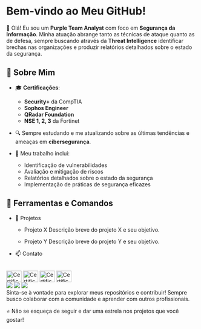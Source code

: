 # Bem-vindo ao Meu GitHub!

👋 Olá! Eu sou um **Purple Team Analyst** com foco em **Segurança da Informação**. Minha atuação abrange tanto as técnicas de ataque quanto as de defesa, sempre buscando através da **Threat Intelligence** identificar brechas nas organizações e produzir relatórios detalhados sobre o estado da segurança.

## 🌟 Sobre Mim

- 🎓 **Certificações**:
  - **Security+** da CompTIA
  - **Sophos Engineer**
  - **QRadar Foundation**
  - **NSE 1, 2, 3** da Fortinet

- 🔍 Sempre estudando e me atualizando sobre as últimas tendências e ameaças em **cibersegurança**.

- 💼 Meu trabalho inclui:
  - Identificação de vulnerabilidades
  - Avaliação e mitigação de riscos
  - Relatórios detalhados sobre o estado da segurança
  - Implementação de práticas de segurança eficazes

## 🔧 Ferramentas e Comandos

- 🚀 Projetos
  - Projeto X
Descrição breve do projeto X e seu objetivo.

  - Projeto Y
Descrição breve do projeto Y e seu objetivo.

- 📫 Contato
<div style="display: inline_block"><br>
  <img align="center" alt="Certificações-Security+" height="30" width="40" src="https://example.com/path/to/securityplus.png">
  <img align="center" alt="Certificações-Sophos" height="30" width="40" src="https://example.com/path/to/sophos.png">
  <img align="center" alt="Certificações-QRadar" height="30" width="40" src="https://example.com/path/to/qradar.png">
  <img align="center" alt="Certificações-NSE" height="30" width="40" src="https://example.com/path/to/nse.png">
</div>
<div> 
  <a href="https://www.linkedin.com/in/seu-usuario/" target="_blank"><img src="https://img.shields.io/badge/-LinkedIn-%230077B5?style=for-the-badge&logo=linkedin&logoColor=white" target="_blank"></a> 
  <a href="mailto:seuemail@exemplo.com"><img src="https://img.shields.io/badge/-Gmail-%23333?style=for-the-badge&logo=gmail&logoColor=white" target="_blank"></a>
  <a href="https://www.instagram.com/analistagabriel.exe/" target="_blank"><img src="https://img.shields.io/badge/-Instagram-%23E4405F?style=for-the-badge&logo=instagram&logoColor=white" target="_blank"></a>
</div>
Sinta-se à vontade para explorar meus repositórios e contribuir! Sempre busco colaborar com a comunidade e aprender com outros profissionais.

⭐️ Não se esqueça de seguir e dar uma estrela nos projetos que você gostar!
